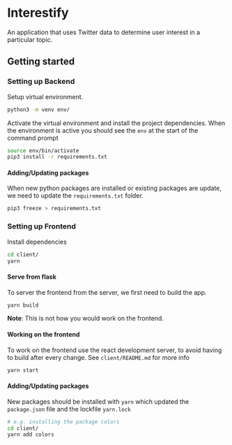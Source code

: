 # Interestify
An application that uses Twitter data to determine user interest in a particular topic.

## Getting started

### Setting up Backend
Setup virtual environment.
```bash
python3 -m venv env/
```
Activate the virtual environment and install the project dependencies. When the environment is active you should see the `env` at the start of the command prompt
```bash
source env/bin/activate
pip3 install -r requirements.txt
```
#### Adding/Updating packages
When new python packages are installed or existing packages are update, we need to update the `requirements.txt` folder.
```bash
pip3 freeze > requirements.txt
```
### Setting up Frontend
Install dependencies
```bash
cd client/
yarn
```
#### Serve from flask
To server the frontend from the server, we first need to build the app.
```bash
yarn build
```
**Note**: This is not how you would work on the frontend.

#### Working on the frontend
To work on the frontend use the react development server, to avoid having to build after every change. See `client/README.md` for more info
```bash
yarn start
```
 
#### Adding/Updating packages
New packages should be installed with `yarn` which updated the `package.json` file and the lockfile `yarn.lock`
```bash
# e.g. installing the package colors
cd client/
yarn add colors
```
